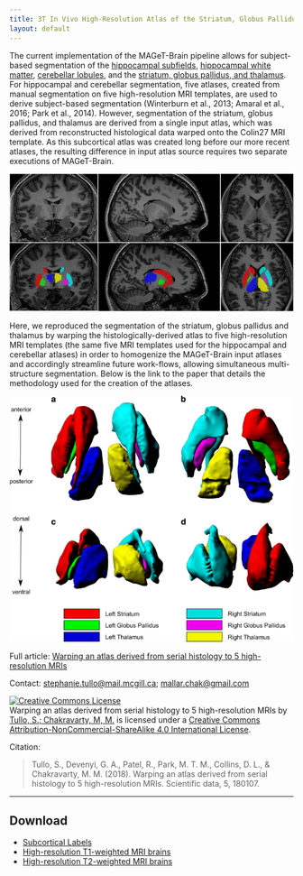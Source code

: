 ```yaml
---
title: 3T In Vivo High-Resolution Atlas of the Striatum, Globus Pallidus and Thalamus
layout: default
---
```


The current implementation of the MAGeT-Brain pipeline allows for subject-based segmentation of the [hippocampal subfields](http://cobralab.ca/atlases/Hippocampus-subfields/), [hippocampal white matter](http://cobralab.ca/atlases/Hippocampus-whitematter/), [cerebellar lobules](http://cobralab.ca/atlases/Cerebellum/), and the [striatum, globus pallidus, and thalamus](http://cobralab.ca/atlases/Striatum_Thalamus_Globus/). For hippocampal and cerebellar segmentation, five atlases, created from manual segmentation on five high-resolution MRI templates, are used to derive subject-based segmentation (Winterburn et al., 2013; Amaral et al., 2016; Park et al., 2014). However, segmentation of the striatum, globus pallidus, and thalamus are derived from a single input atlas, which was derived from reconstructed histological data warped onto the Colin27 MRI template. As this subcortical atlas was created long before our more recent atlases, the resulting difference in input atlas source requires two separate executions of MAGeT-Brain. 



![5Atlas Figure](/images/5atlas.jpg)



Here, we reproduced the segmentation of the striatum, globus pallidus and thalamus by warping the histologically-derived atlas to five high-resolution MRI templates (the same five MRI templates used for the hippocampal and cerebellar atlases) in order to homogenize the MAGeT-Brain input atlases and accordingly streamline future work-flows, allowing simultaneous multi-structure segmentation. Below is the link to the paper that details the methodology used for the creation of the atlases.




![5Atlas Surfaces Figure](/images/5atlas-surfaces.jpg)




Full article: [Warping an atlas derived from serial histology to 5 high-resolution MRIs](https://www.nature.com/articles/sdata2018107)

Contact: stephanie.tullo@mail.mcgill.ca; mallar.chak@gmail.com

<a rel="license" href="http://creativecommons.org/licenses/by-nc-sa/4.0/"><img alt="Creative Commons License" style="border-width:0" src="https://i.creativecommons.org/l/by-nc-sa/4.0/88x31.png" /></a><br /><span xmlns:dct="http://purl.org/dc/terms/" href="http://purl.org/dc/dcmitype/StillImage" property="dct:title" rel="dct:type">Warping an atlas derived from serial histology to 5 high-resolution MRIs</span> by <a xmlns:cc="http://creativecommons.org/ns#" href="http://cobralab.ca/atlases/5atlas-subcortical" property="cc:attributionName" rel="cc:attributionURL">Tullo, S.; Chakravarty, M, M.</a> is licensed under a <a rel="license" href="http://creativecommons.org/licenses/by-nc-sa/4.0/">Creative Commons Attribution-NonCommercial-ShareAlike 4.0 International License</a>.

Citation: 

> Tullo, S., Devenyi, G. A., Patel, R., Park, M. T. M., Collins, D. L., & Chakravarty, M. M. (2018). Warping an atlas derived from serial histology to 5 high-resolution MRIs. Scientific data, 5, 180107.

----

## Download

  - [Subcortical Labels](https://github.com/CobraLab/atlases/tree/master/5-atlas-subcortical) 
  - [High-resolution T1-weighted MRI brains](http://cobralab.net/files/brains_t1.tar.bz2)
  - [High-resolution T2-weighted MRI brains](http://cobralab.net/files/brains_t2.tar.bz2)
